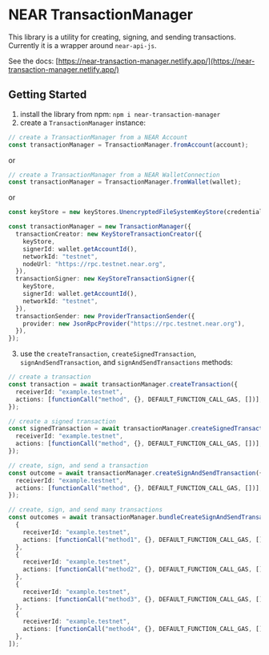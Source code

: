 # NEAR TransactionManager

This library is a utility for creating, signing, and sending transactions. Currently it is a wrapper around `near-api-js`.

See the docs: [https://near-transaction-manager.netlify.app/](https://near-transaction-manager.netlify.app/)

## Getting Started

1. install the library from npm: `npm i near-transaction-manager`
2. create a `TransactionManager` instance:

```ts
// create a TransactionManager from a NEAR Account
const transactionManager = TransactionManager.fromAccount(account);
```

or

```ts
// create a TransactionManager from a NEAR WalletConnection
const transactionManager = TransactionManager.fromWallet(wallet);
```

or

```ts
const keyStore = new keyStores.UnencryptedFileSystemKeyStore(credentialsPath);

const transactionManager = new TransactionManager({
  transactionCreator: new KeyStoreTransactionCreator({
    keyStore,
    signerId: wallet.getAccountId(),
    networkId: "testnet",
    nodeUrl: "https://rpc.testnet.near.org",
  }),
  transactionSigner: new KeyStoreTransactionSigner({
    keyStore,
    signerId: wallet.getAccountId(),
    networkId: "testnet",
  }),
  transactionSender: new ProviderTransactionSender({
    provider: new JsonRpcProvider("https://rpc.testnet.near.org"),
  }),
});
```

3. use the `createTransaction`, `createSignedTransaction`, `signAndSendTransaction`, and `signAndSendTransactions` methods:

```ts
// create a transaction
const transaction = await transactionManager.createTransaction({
  receiverId: "example.testnet",
  actions: [functionCall("method", {}, DEFAULT_FUNCTION_CALL_GAS, [])],
});

// create a signed transaction
const signedTransaction = await transactionManager.createSignedTransaction({
  receiverId: "example.testnet",
  actions: [functionCall("method", {}, DEFAULT_FUNCTION_CALL_GAS, [])],
});

// create, sign, and send a transaction
const outcome = await transactionManager.createSignAndSendTransaction({
  receiverId: "example.testnet",
  actions: [functionCall("method", {}, DEFAULT_FUNCTION_CALL_GAS, [])],
});

// create, sign, and send many transactions
const outcomes = await transactionManager.bundleCreateSignAndSendTransactions([
  {
    receiverId: "example.testnet",
    actions: [functionCall("method1", {}, DEFAULT_FUNCTION_CALL_GAS, [])],
  },
  {
    receiverId: "example.testnet",
    actions: [functionCall("method2", {}, DEFAULT_FUNCTION_CALL_GAS, [])],
  },
  {
    receiverId: "example.testnet",
    actions: [functionCall("method3", {}, DEFAULT_FUNCTION_CALL_GAS, [])],
  },
  {
    receiverId: "example.testnet",
    actions: [functionCall("method4", {}, DEFAULT_FUNCTION_CALL_GAS, [])],
  },
]);
```
